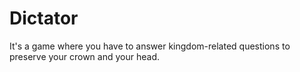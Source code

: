 # Dictator
It's a game where you have to answer kingdom-related questions to preserve your crown and your head.
